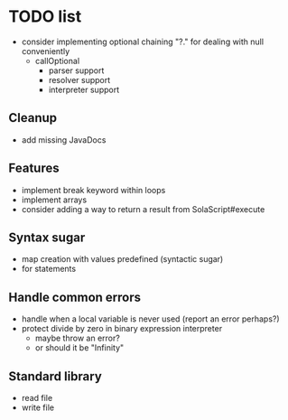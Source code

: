 # TODO list

* consider implementing optional chaining "?." for dealing with null conveniently
    * callOptional
        * parser support
        * resolver support
        * interpreter support

## Cleanup

* add missing JavaDocs

## Features

* implement break keyword within loops
* implement arrays
* consider adding a way to return a result from SolaScript#execute

## Syntax sugar

* map creation with values predefined (syntactic sugar)
* for statements

## Handle common errors

* handle when a local variable is never used (report an error perhaps?)
* protect divide by zero in binary expression interpreter
    * maybe throw an error?
    * or should it be "Infinity"

## Standard library

* read file
* write file
